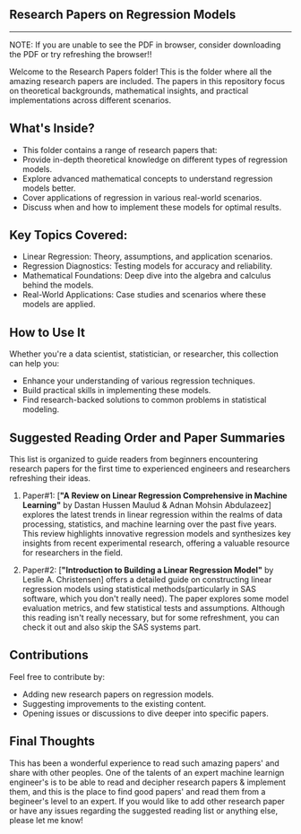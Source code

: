 ## **__Research Papers on Regression Models__**

---

NOTE: If you are unable to see the PDF in browser, consider downloading the PDF or try refreshing the browser!!

Welcome to the Research Papers folder! This is the folder where all the amazing research papers are included. The papers in this repository focus on theoretical backgrounds, mathematical insights, and practical implementations across different scenarios.

## What's Inside?

* This folder contains a range of research papers that:
* Provide in-depth theoretical knowledge on different types of regression models.
* Explore advanced mathematical concepts to understand regression models better.
* Cover applications of regression in various real-world scenarios.
* Discuss when and how to implement these models for optimal results.

## Key Topics Covered:

* Linear Regression: Theory, assumptions, and application scenarios.
* Regression Diagnostics: Testing models for accuracy and reliability.
* Mathematical Foundations: Deep dive into the algebra and calculus behind the models.
* Real-World Applications: Case studies and scenarios where these models are applied.

## How to Use It

Whether you're a data scientist, statistician, or researcher, this collection can help you:

* Enhance your understanding of various regression techniques.
* Build practical skills in implementing these models.
* Find research-backed solutions to common problems in statistical modeling.

## Suggested Reading Order and Paper Summaries

This list is organized to guide readers from beginners encountering research papers for the first time to experienced engineers and researchers refreshing their ideas.

1. Paper#1: [**"A Review on Linear Regression Comprehensive in Machine Learning"** by Dastan Hussen Maulud & Adnan Mohsin Abdulazeez] explores the latest trends in linear regression within the realms of data processing, statistics, and machine learning over the past five years. This review highlights innovative regression models and synthesizes key insights from recent experimental research, offering a valuable resource for researchers in the field.


2. Paper#2: [**"Introduction to Building a Linear Regression Model"** by Leslie A. Christensen] offers a detailed guide on constructing linear regression models using statistical methods(particularly in SAS software, which you don't really need). The paper explores some model evaluation metrics, and few statistical tests and assumptions. Although this reading isn't really necessary, but for some refreshment, you can check it out and also skip the SAS systems part.


## Contributions

Feel free to contribute by:

* Adding new research papers on regression models.
* Suggesting improvements to the existing content.
* Opening issues or discussions to dive deeper into specific papers.

## Final Thoughts

This has been a wonderful experience to read such amazing papers' and share with other peoples. One of the talents of an expert machine learnign engineer's is to be able to read and decipher research papers & implement them, and this is the place to find good papers' and read them from a begineer's level to an expert. If you would like to add other research paper or have any issues regarding the suggested reading list or anything else, please let me know!


